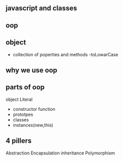 ## javascript and classes

## oop

## object
- collection of poperties and methods
-toLowarCase

## why we use oop


## parts of oop
object Literal

- constructor function
- prototpes
- classes
- instances(new,this)

## 4 pillers
Abstraction
Encapsulation
inheritance
Polymorphism